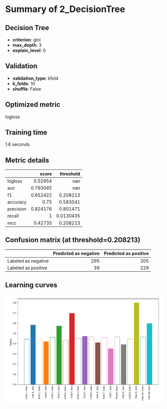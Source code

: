 # Summary of 2_DecisionTree

## Decision Tree
- **criterion**: gini
- **max_depth**: 3
- **explain_level**: 0

## Validation
 - **validation_type**: kfold
 - **k_folds**: 10
 - **shuffle**: False

## Optimized metric
logloss

## Training time

1.6 seconds

## Metric details
|           |    score |   threshold |
|:----------|---------:|------------:|
| logloss   | 0.52954  | nan         |
| auc       | 0.793045 | nan         |
| f1        | 0.652422 |   0.208213  |
| accuracy  | 0.75     |   0.583041  |
| precision | 0.824176 |   0.801471  |
| recall    | 1        |   0.0130435 |
| mcc       | 0.42735  |   0.208213  |


## Confusion matrix (at threshold=0.208213)
|                     |   Predicted as negative |   Predicted as positive |
|:--------------------|------------------------:|------------------------:|
| Labeled as negative |                     295 |                     205 |
| Labeled as positive |                      39 |                     229 |

## Learning curves
![Learning curves](learning_curves.png)